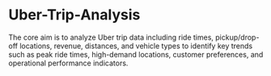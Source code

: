 # Uber-Trip-Analysis
The core aim is to analyze Uber trip data including ride times, pickup/drop-off locations, revenue, distances, and vehicle types to identify key trends such as peak ride times, high-demand locations, customer preferences, and operational performance indicators.
